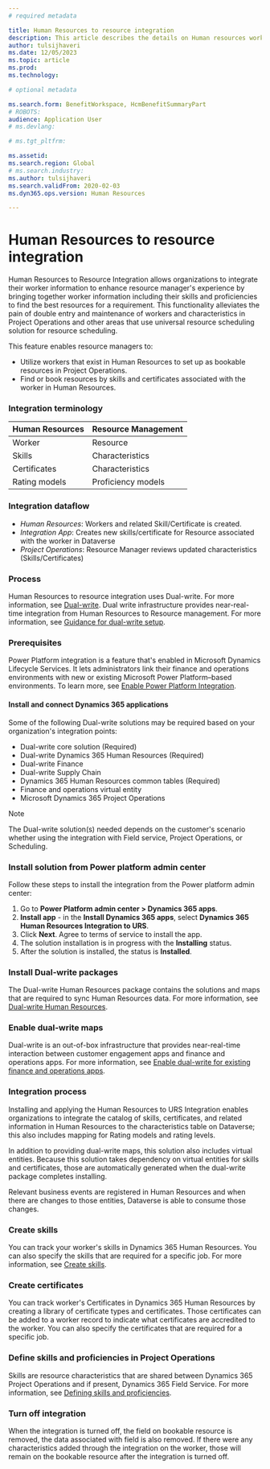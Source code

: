 ```yaml
---
# required metadata

title: Human Resources to resource integration
description: This article describes the details on Human resources workers to bookable resource integration. 
author: tulsijhaveri
ms.date: 12/05/2023
ms.topic: article
ms.prod: 
ms.technology: 

# optional metadata

ms.search.form: BenefitWorkspace, HcmBenefitSummaryPart
# ROBOTS: 
audience: Application User
# ms.devlang: 

# ms.tgt_pltfrm: 

ms.assetid: 
ms.search.region: Global
# ms.search.industry: 
ms.author: tulsijhaveri
ms.search.validFrom: 2020-02-03
ms.dyn365.ops.version: Human Resources

---
```



# Human Resources to resource integration

Human Resources to Resource Integration allows organizations to integrate their worker information to enhance resource manager's experience by bringing together worker information including their skills and proficiencies to find the best resources for a requirement. This functionality alleviates the pain of double entry and maintenance of workers and characteristics in Project Operations and other areas that use universal resource scheduling solution for resource scheduling.

This feature enables resource managers to:

- Utilize workers that exist in Human Resources to set up as bookable resources in Project Operations.
- Find or book resources by skills and certificates associated with the worker in Human Resources.

### Integration terminology

| Human Resources | Resource Management |
| --- | --- |
| Worker | Resource |
| Skills | Characteristics |
| Certificates | Characteristics |
| Rating models | Proficiency models |

### Integration dataflow


- _Human Resources_: Workers and related Skill/Certificate is created.
- _Integration App_: Creates new skills/certificate for Resource associated with the worker in Dataverse
- _Project Operations_: Resource Manager reviews updated characteristics (Skills/Certificates)


### Process

Human Resources to resource integration uses Dual-write. For more information, see [Dual-write](../fin-ops-core/dev-itpro/data-entities/dual-write/dual-write-overview.md). Dual write infrastructure provides near-real-time integration from Human Resources to Resource management. For more information, see [Guidance for dual-write setup](../fin-ops-core/dev-itpro/data-entities/dual-write/connection-setup.md).

### Prerequisites

Power Platform integration is a feature that's enabled in Microsoft Dynamics Lifecycle Services. It lets administrators link their finance and operations environments with new or existing Microsoft Power Platform–based environments. To learn more, see [Enable Power Platform Integration](../fin-ops-core/dev-itpro/power-platform/enable-power-platform-integration.md).

#### Install and connect Dynamics 365 applications
Some of the following Dual-write solutions may be required based on your organization's integration points:

- Dual-write core solution (Required)
- Dual-write Dynamics 365 Human Resources (Required)
- Dual-write Finance
- Dual-write Supply Chain 
- Dynamics 365 Human Resources common tables (Required)
- Finance and operations virtual entity
- Microsoft Dynamics 365 Project Operations

> [!NOTE]
> The Dual-write solution(s) needed depends on the customer's scenario whether using the integration with Field service, Project Operations, or Scheduling.

### Install solution from Power platform admin center 

Follow these steps to install the integration from the Power platform admin center:
1. Go to **Power Platform admin center \> Dynamics 365 apps**.
2. **Install app** - in the **Install Dynamics 365 apps**, select **Dynamics 365 Human Resources Integration to URS**.
3. Click **Next**. Agree to terms of service to install the app.
4. The solution installation is in progress with the **Installing** status.
5. After the solution is installed, the status is **Installed**.

### Install Dual-write packages

The Dual-write Human Resources package contains the solutions and maps that are required to sync Human Resources data. For more information, see [Dual-write Human Resources](../fin-ops-core/dev-itpro/data-entities/dual-write/separated-solutions.md#dual-write-human-resources).

### Enable dual-write maps

Dual-write is an out-of-box infrastructure that provides near-real-time interaction between customer engagement apps and finance and operations apps. For more information, see [Enable dual-write for existing finance and operations apps](../fin-ops-core/dev-itpro/data-entities/dual-write/enable-dual-write.md).

### Integration process

Installing and applying the Human Resources to URS Integration enables organizations to integrate the catalog of skills, certificates, and related information in Human Resources to the characteristics table on Dataverse; this also includes mapping for Rating models and rating levels.

In addition to providing dual-write maps, this solution also includes virtual entities. Because this solution takes dependency on virtual entities for skills and certificates, those are automatically generated when the dual-write package completes installing.

Relevant business events are registered in Human Resources and when there are changes to those entities, Dataverse is able to consume those changes.

### Create skills 

You can track your worker's skills in Dynamics 365 Human Resources. You can also specify the skills that are required for a specific job. For more information, see [Create skills](hr-develop-skills).

### Create certificates 

You can track worker's Certificates in Dynamics 365 Human Resources by creating a library of certificate types and certificates. Those certificates can be added to a worker record to indicate what certificates are accredited to the worker. You can also specify the certificates that are required for a specific job.

### Define skills and proficiencies in Project Operations

Skills are resource characteristics that are shared between Dynamics 365 Project Operations and if present, Dynamics 365 Field Service. For more information, see [Defining skills and proficiencies](../project-operations/resource-management/define-skills-proficiencies.md).

### Turn off integration

When the integration is turned off, the field on bookable resource is removed, the data associated with field is also removed. If there were any characteristics added through the integration on the worker, those will remain on the bookable resource after the integration is turned off.

